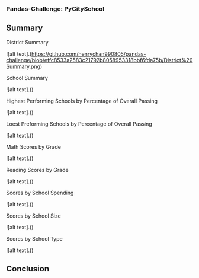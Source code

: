 ### Pandas-Challenge: PyCitySchool
## Summary
District Summary

![alt text].(https://github.com/henrychan990805/pandas-challenge/blob/effc8533a2583c21792b8058953318bbf6fda75b/District%20Summary.png)

School Summary

![alt text].()

Highest Performing Schools by Percentage of Overall Passing

![alt text].()

Loest Preforming Schools by Percentage of Overall Passing

![alt text].()

Math Scores by Grade

![alt text].()

Reading Scores by Grade

![alt text].()

Scores by School Spending

![alt text].()

Scores by School Size

![alt text].()

Scores by School Type

![alt text].()

## Conclusion
